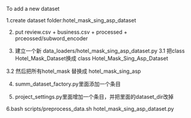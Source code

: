 To add a new dataset

1.create dataset folder:hotel_mask_sing_asp_dataset

2. put review.csv + business.csv + processed + prceossed/subword_encoder




3. 建立一个新 data_loaders/hotel_mask_sing_asp_dataset.py
3.1 把class Hotel_Mask_Dataset换成 class Hotel_Mask_Sing_Asp_Dataset

3.2 然后把所有hotel_mask 替换成 hotel_mask_sing_asp

4. summ_dataset_factory.py里面添加一个条目

5. project_settings.py里面增加一个条目，并把里面的dataset_dir改掉

6.bash scripts/preprocess_data.sh hotel_mask_sing_asp_dataset.py
